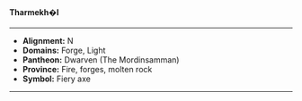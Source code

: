 #### Tharmekh�l
___

- **Alignment:** N
- **Domains:** Forge, Light
- **Pantheon:** Dwarven (The Mordinsamman)
- **Province:** Fire, forges, molten rock
- **Symbol:** Fiery axe
___
